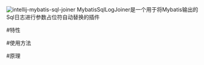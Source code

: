 ![intellij-mybatis-sql-joiner](https://socialify.git.ci/yungyu16/intellij-mybatis-sql-joiner/image?description=1&descriptionEditable=%E5%B0%86Mybatis%E8%BE%93%E5%87%BA%E7%9A%84Sql%E6%97%A5%E5%BF%97%E8%BF%9B%E8%A1%8C%E5%8F%82%E6%95%B0%E5%8D%A0%E4%BD%8D%E7%AC%A6%E8%87%AA%E5%8A%A8%E6%9B%BF%E6%8D%A2%E7%9A%84%E6%8F%92%E4%BB%B6&font=Inter&language=1&logo=https%3A%2F%2Fraw.githubusercontent.com%2Fyungyu16%2Fcdn%2Fmaster%2Favatar.png&owner=1&pattern=Circuit%20Board&theme=Light)
MybatisSqlLogJoiner是一个用于将Mybatis输出的Sql日志进行参数占位符自动替换的插件   

#特性

#使用方法

#原理

